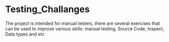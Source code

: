 # Testing_Challanges
The project is intended for manual testers, there are several exercises that can be used to improve various skills:  manual testing, Source Code, Inspect, Data types and etc
